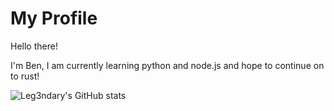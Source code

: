 # My Profile

Hello there!

I'm Ben, I am currently learning python and node.js and hope to continue on to rust!

![Leg3ndary's GitHub stats](https://github-readme-stats.vercel.app/api?username=leg3ndary&show_icons=true&theme=radical)
